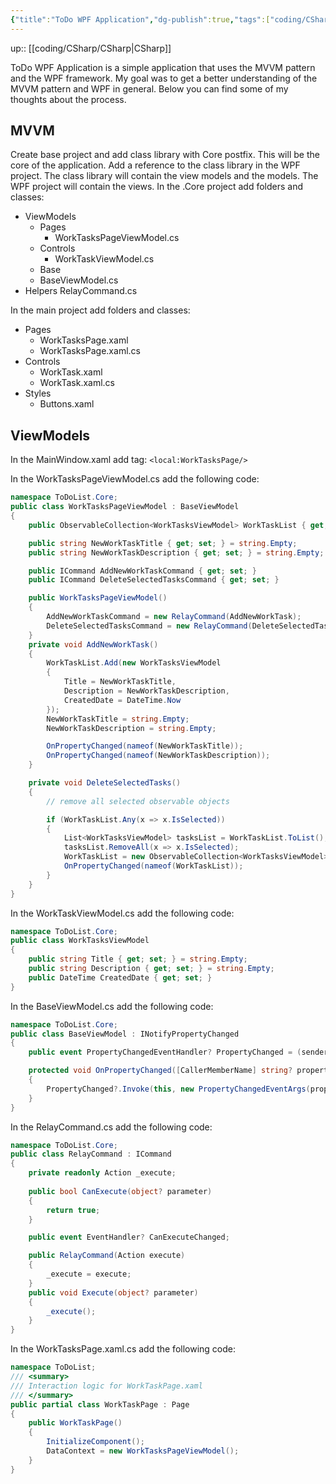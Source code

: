 ```yaml
---
{"title":"ToDo WPF Application","dg-publish":true,"tags":["coding/CSharp"],"language":"en","permalink":"/coding/c-sharp/to-do-wpf-application/","dgPassFrontmatter":true}
---
```


up:: [[coding/CSharp/CSharp\|CSharp]]

ToDo WPF Application is a simple application that uses the MVVM pattern and the WPF framework. My goal was to get a better understanding of the MVVM pattern and WPF in general. Below you can find some of my thoughts about the process.

## MVVM

Create base project and add class library with Core postfix. This will be the core of the application. Add a reference to the class library in the WPF project. The class library will contain the view models and the models. The WPF project will contain the views. In the .Core project add folders and classes:

* ViewModels
  * Pages
    * WorkTasksPageViewModel.cs
  * Controls
    * WorkTaskViewModel.cs
  * Base
  * BaseViewModel.cs
* Helpers
    RelayCommand.cs

In the main project add folders and classes:

* Pages
  * WorkTasksPage.xaml
  * WorkTasksPage.xaml.cs
* Controls
  * WorkTask.xaml
  * WorkTask.xaml.cs
* Styles
  * Buttons.xaml

## ViewModels

In the MainWindow.xaml add tag: `<local:WorkTasksPage/>`

In the WorkTasksPageViewModel.cs add the following code:

```csharp
namespace ToDoList.Core;
public class WorkTasksPageViewModel : BaseViewModel
{
    public ObservableCollection<WorkTasksViewModel> WorkTaskList { get; set; } = new();

    public string NewWorkTaskTitle { get; set; } = string.Empty;
    public string NewWorkTaskDescription { get; set; } = string.Empty;

    public ICommand AddNewWorkTaskCommand { get; set; }
    public ICommand DeleteSelectedTasksCommand { get; set; }

    public WorkTasksPageViewModel()
    {
        AddNewWorkTaskCommand = new RelayCommand(AddNewWorkTask);
        DeleteSelectedTasksCommand = new RelayCommand(DeleteSelectedTasks);
    }
    private void AddNewWorkTask()
    {
        WorkTaskList.Add(new WorkTasksViewModel
        {
            Title = NewWorkTaskTitle,
            Description = NewWorkTaskDescription,
            CreatedDate = DateTime.Now
        });
        NewWorkTaskTitle = string.Empty;
        NewWorkTaskDescription = string.Empty;

        OnPropertyChanged(nameof(NewWorkTaskTitle));
        OnPropertyChanged(nameof(NewWorkTaskDescription));
    }

    private void DeleteSelectedTasks()
    {
        // remove all selected observable objects

        if (WorkTaskList.Any(x => x.IsSelected))
        {
            List<WorkTasksViewModel> tasksList = WorkTaskList.ToList();
            tasksList.RemoveAll(x => x.IsSelected);
            WorkTaskList = new ObservableCollection<WorkTasksViewModel>(tasksList);
            OnPropertyChanged(nameof(WorkTaskList));
        }
    }
}
```

In the WorkTaskViewModel.cs add the following code:

```csharp
namespace ToDoList.Core;
public class WorkTasksViewModel
{
    public string Title { get; set; } = string.Empty;
    public string Description { get; set; } = string.Empty;
    public DateTime CreatedDate { get; set; }
}
```

In the BaseViewModel.cs add the following code:

```csharp
namespace ToDoList.Core;
public class BaseViewModel : INotifyPropertyChanged
{
    public event PropertyChangedEventHandler? PropertyChanged = (sender, eventArgs) => { };

    protected void OnPropertyChanged([CallerMemberName] string? propertyName = null)
    {
        PropertyChanged?.Invoke(this, new PropertyChangedEventArgs(propertyName));
    }
}
```

In the RelayCommand.cs add the following code:

```csharp
namespace ToDoList.Core;
public class RelayCommand : ICommand
{
    private readonly Action _execute;
    
    public bool CanExecute(object? parameter)
    {
        return true;
    }

    public event EventHandler? CanExecuteChanged;

    public RelayCommand(Action execute)
    {
        _execute = execute;
    }
    public void Execute(object? parameter)
    {
        _execute();
    }
}
```

In the WorkTasksPage.xaml.cs add the following code:

```csharp
namespace ToDoList;
/// <summary>
/// Interaction logic for WorkTaskPage.xaml
/// </summary>
public partial class WorkTaskPage : Page
{
    public WorkTaskPage()
    {
        InitializeComponent();
        DataContext = new WorkTasksPageViewModel();
    }
}
```
